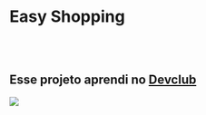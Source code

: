 <h1> Easy Shopping</h1>
<br>
<br>

<h2> Esse projeto aprendi no <a href="https://rodolfomori.com.br/devclub">Devclub</a></h2>

<img src="https://github.com/sdsleonardo82/Easy-Shopping/blob/master/img/Compra%20f%C3%A1cil%20cel.png?raw=true">
